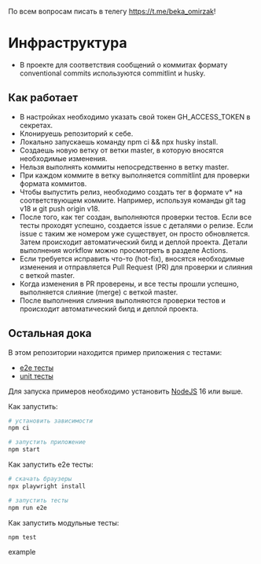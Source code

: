 По всем вопросам писать в телегу https://t.me/beka_omirzak!

# Инфраструктура 
- В проекте для соответствия сообщений о коммитах формату conventional commits используются commitlint и husky.

## Как работает
- В настройках необходимо указать свой токен GH_ACCESS_TOKEN в секретах.
- Клонируешь репозиторий к себе.
- Локально запускаешь команду npm ci && npx husky install.
- Создаешь новую ветку от ветки master, в которую вносятся необходимые изменения.
- Нельзя выполнять коммиты непосредственно в ветку master.
- При каждом коммите в ветку выполняется commitlint для проверки формата коммитов.
- Чтобы выпустить релиз, необходимо создать тег в формате v* на соответствующем коммите. Например, используя команды git tag v18 и git push origin v18.
- После того, как тег создан, выполняются проверки тестов. Если все тесты проходят успешно, создается issue с деталями о релизе. Если issue с таким же номером уже существует, он просто  обновляется. Затем происходит автоматический билд и деплой проекта. Детали выполнения workflow можно просмотреть в разделе Actions.
- Если требуется исправить что-то (hot-fix), вносятся необходимые изменения и отправляется Pull Request (PR) для проверки и слияния с веткой master.
- Когда изменения в PR проверены, и все тесты прошли успешно, выполняется слияние (merge) с веткой master.
- После выполнения слияния выполняются проверки тестов и происходит автоматический билд и деплой проекта.

## Остальная дока

В этом репозитории находится пример приложения с тестами:

- [e2e тесты](e2e/example.spec.ts)
- [unit тесты](src/example.test.tsx)

Для запуска примеров необходимо установить [NodeJS](https://nodejs.org/en/download/) 16 или выше.

Как запустить:

```sh
# установить зависимости
npm ci

# запустить приложение
npm start
```

Как запустить e2e тесты:

```sh
# скачать браузеры
npx playwright install

# запустить тесты
npm run e2e
```

Как запустить модульные тесты:

```sh
npm test
```
example
